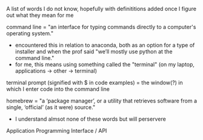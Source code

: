 A list of words I do not know, hopefully with definititions added once I figure out what they mean for me

command line = "an interface for typing commands directly to a computer's operating system."

- encountered this in relation to anaconda, both as an option for a type of installer and when the prof said "we’ll mostly use python at the command line." 
- for me, this means using something called the "terminal" (on my laptop, applications -> other -> terminal)

terminal prompt (signified with $ in code examples) = the window(?) in which I enter code into the command line

homebrew = "a ‘package manager’, or a utility that retrieves software from a single, ‘official’ (as it were) source."

- I understand almsot none of these words but will perservere

Application Programming Interface / API 
